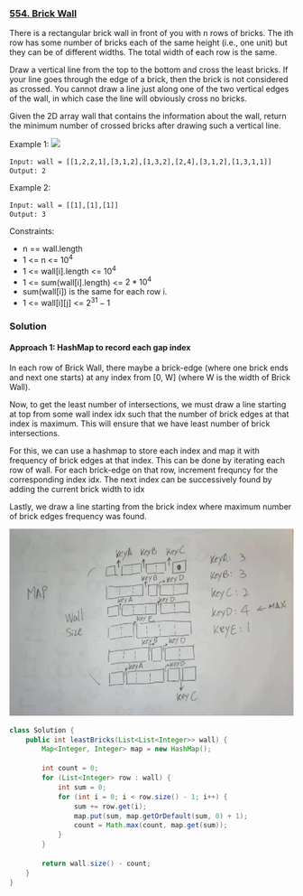 ### [554. Brick Wall](https://leetcode.com/problems/brick-wall/)

There is a rectangular brick wall in front of you with n rows of bricks. The ith row has some number of bricks each of the same height (i.e., one unit) but they can be of different widths. The total width of each row is the same.

Draw a vertical line from the top to the bottom and cross the least bricks. If your line goes through the edge of a brick, then the brick is not considered as crossed. You cannot draw a line just along one of the two vertical edges of the wall, in which case the line will obviously cross no bricks.

Given the 2D array wall that contains the information about the wall, return the minimum number of crossed bricks after drawing such a vertical line.

 

Example 1:
![](https://assets.leetcode.com/uploads/2021/04/24/cutwall-grid.jpg)

```
Input: wall = [[1,2,2,1],[3,1,2],[1,3,2],[2,4],[3,1,2],[1,3,1,1]]
Output: 2
```
Example 2:
```
Input: wall = [[1],[1],[1]]
Output: 3
``` 

Constraints:

- n == wall.length
- 1 <= n <= $10^4$
- 1 <= wall[i].length <= $10^4$
- 1 <= sum(wall[i].length) <= $2 * 10^4$
- sum(wall[i]) is the same for each row i.
- 1 <= wall[i][j] <= $2^{31} - 1$


### Solution

#### Approach 1: HashMap to record each gap index


In each row of Brick Wall, there maybe a brick-edge (where one brick ends and next one starts) at any index from [0, W] (where W is the width of Brick Wall).

Now, to get the least number of intersections, we must draw a line starting at top from some wall index idx such that the number of brick edges at that index is maximum. This will ensure that we have least number of brick intersections.

For this, we can use a hashmap to store each index and map it with frequency of brick edges at that index. This can be done by iterating each row of wall. For each brick-edge on that row, increment frequncy for the corresponding index idx. The next index can be successively found by adding the current brick width to idx

Lastly, we draw a line starting from the brick index where maximum number of brick edges frequency was found.

![](./res/brick_wall.jpg)

```java
class Solution {
    public int leastBricks(List<List<Integer>> wall) {
        Map<Integer, Integer> map = new HashMap();
        
        int count = 0;
        for (List<Integer> row : wall) {
            int sum = 0;
            for (int i = 0; i < row.size() - 1; i++) {
                sum += row.get(i);
                map.put(sum, map.getOrDefault(sum, 0) + 1);
                count = Math.max(count, map.get(sum));
            }
        }
        
        return wall.size() - count;
    }
}
```

